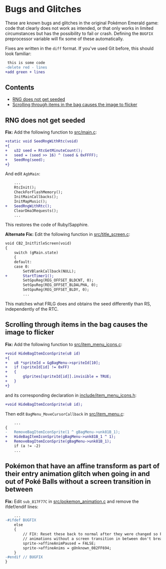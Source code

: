 
# Bugs and Glitches

These are known bugs and glitches in the original Pokémon Emerald game: code that clearly does not work as intended, or that only works in limited circumstances but has the possibility to fail or crash. Defining the `BUGFIX` preprocessor variable will fix some of these automatically.

Fixes are written in the `diff` format. If you've used Git before, this should look familiar:

```diff
 this is some code
-delete red - lines
+add green + lines
```

## Contents

- [RNG does not get seeded](#rng-does-not-get-seeded)
- [Scrolling through items in the bag causes the image to flicker](#scrolling-through-items-in-the-bag-causes-the-image-to-flicker)


## RNG does not get seeded

**Fix:** Add the following function to [src/main.c](https://github.com/pret/pokeemerald/blob/master/src/main.c):
```diff
+static void SeedRngWithRtc(void)
+{
+	u32 seed = RtcGetMinuteCount();
+	seed = (seed >> 16) ^ (seed & 0xFFFF);
+	SeedRng(seed);
+}
```

And edit `AgbMain`:

```diff
	...
	RtcInit();
	CheckForFlashMemory();
	InitMainCallbacks();
	InitMapMusic();
+	SeedRngWithRtc();
	ClearDma3Requests();
	...
```

This restores the code of Ruby/Sapphire.

**Alternate Fix:** Edit the following function in [src/title_screen.c](https://github.com/pret/pokeemerald/blob/master/src/title_screen.c):

```diff
void CB2_InitTitleScreen(void)
{
	switch (gMain.state)
	{
	default:
	case 0:
		SetVBlankCallback(NULL);
+		StartTimer1();
		SetGpuReg(REG_OFFSET_BLDCNT, 0);
		SetGpuReg(REG_OFFSET_BLDALPHA, 0);
		SetGpuReg(REG_OFFSET_BLDY, 0);
		...
```
This matches what FRLG does and obtains the seed differently than RS, independently of the RTC.

## Scrolling through items in the bag causes the image to flicker

**Fix:** Add the following function to [src/item_menu_icons.c](https://github.com/pret/pokeemerald/blob/master/src/item_menu_icons.c):
```diff
+void HideBagItemIconSprite(u8 id)
+{
+	u8 *spriteId = &gBagMenu->spriteId[10];
+	if (spriteId[id] != 0xFF)
+	{
+		gSprites[spriteId[id]].invisible = TRUE;
+	}
+}

```

and its corresponding declaration in [include/item_menu_icons.h](https://github.com/pret/pokeemerald/blob/master/include/item_menu_icons.h):

```diff
+void HideBagItemIconSprite(u8 id);

```

Then edit `BagMenu_MoveCursorCallback` in [src/item_menu.c](https://github.com/pret/pokeemerald/blob/master/src/item_menu.c):

```diff
	...
{
-	RemoveBagItemIconSprite(1 ^ gBagMenu->unk81B_1);
+	HideBagItemIconSprite(gBagMenu->unk81B_1 ^ 1);
+	RemoveBagItemIconSprite(gBagMenu->unk81B_1);
	if (a != -2)
	...
```

## Pokémon that have an affine transform as part of their entry animation glitch when going in and out of Poké Balls without a screen transition in between

**Fix:** Edit `sub_817F77C` in [src/pokemon_animation.c](https://github.com/pret/pokeemerald/blob/master/src/pokemon_animation.c#L1028) and remove the ifdef/endif lines:

```diff
    ...
-#ifdef BUGFIX
    else
    {
        // FIX: Reset these back to normal after they were changed so Poké Ball catch/release
        // animations without a screen transition in between don't break
        sprite->affineAnimPaused = FALSE;
        sprite->affineAnims = gUnknown_082FF694;
    }
-#endif // BUGFIX
}
```
